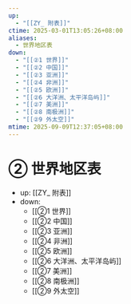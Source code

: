 ```yaml
---
up:
  - "[[ZY_ 附表]]"
ctime: 2025-03-01T13:05:26+08:00
aliases:
  - 世界地区表
down:
  - "[[②1 世界]]"
  - "[[②2 中国]]"
  - "[[②3 亚洲]]"
  - "[[②4 非洲]]"
  - "[[②5 欧洲]]"
  - "[[②6 大洋洲、太平洋岛屿]]"
  - "[[②7 美洲]]"
  - "[[②8 南极洲]]"
  - "[[②9 外太空]]"
mtime: 2025-09-09T12:37:05+08:00
---
```


# ② 世界地区表

- up: [[ZY_ 附表]]
- down:	
	- [[②1 世界]]
	- [[②2 中国]]
	- [[②3 亚洲]]
	- [[②4 非洲]]
	- [[②5 欧洲]]
	- [[②6 大洋洲、太平洋岛屿]]
	- [[②7 美洲]]
	- [[②8 南极洲]]
	- [[②9 外太空]]
	
